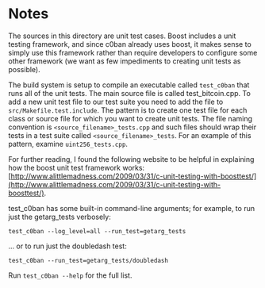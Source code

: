 # Notes
The sources in this directory are unit test cases.  Boost includes a
unit testing framework, and since c0ban already uses boost, it makes
sense to simply use this framework rather than require developers to
configure some other framework (we want as few impediments to creating
unit tests as possible).

The build system is setup to compile an executable called `test_c0ban`
that runs all of the unit tests.  The main source file is called
test_bitcoin.cpp. To add a new unit test file to our test suite you need 
to add the file to `src/Makefile.test.include`. The pattern is to create 
one test file for each class or source file for which you want to create 
unit tests.  The file naming convention is `<source_filename>_tests.cpp` 
and such files should wrap their tests in a test suite 
called `<source_filename>_tests`. For an example of this pattern, 
examine `uint256_tests.cpp`.

For further reading, I found the following website to be helpful in
explaining how the boost unit test framework works:
[http://www.alittlemadness.com/2009/03/31/c-unit-testing-with-boosttest/](http://www.alittlemadness.com/2009/03/31/c-unit-testing-with-boosttest/).

test_c0ban has some built-in command-line arguments; for
example, to run just the getarg_tests verbosely:

    test_c0ban --log_level=all --run_test=getarg_tests

... or to run just the doubledash test:

    test_c0ban --run_test=getarg_tests/doubledash

Run `test_c0ban --help` for the full list.

